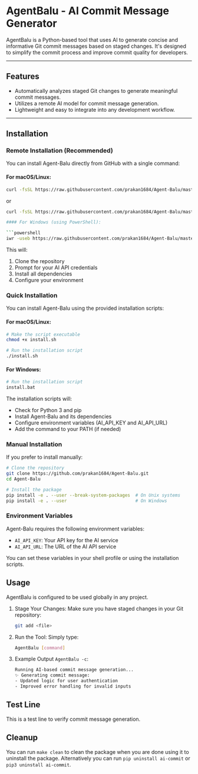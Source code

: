 # AgentBalu - AI Commit Message Generator

AgentBalu is a Python-based tool that uses AI to generate concise and informative Git commit messages based on staged changes. It's designed to simplify the commit process and improve commit quality for developers.

---

## Features

- Automatically analyzes staged Git changes to generate meaningful commit messages.
- Utilizes a remote AI model for commit message generation.
- Lightweight and easy to integrate into any development workflow.

---

## Installation

### Remote Installation (Recommended)

You can install Agent-Balu directly from GitHub with a single command:

#### For macOS/Linux:

```bash
curl -fsSL https://raw.githubusercontent.com/prakan1684/Agent-Balu/master/remote_install.sh | bash
```

or

````bash
curl -fsSL https://raw.githubusercontent.com/prakan1684/Agent-Balu/master/remote_install.sh -o /tmp/agent_balu_install.sh && chmod +x /tmp/agent_balu_install.sh && bash /tmp/agent_balu_install.sh

#### For Windows (using PowerShell):

```powershell
iwr -useb https://raw.githubusercontent.com/prakan1684/Agent-Balu/master/remote_install.sh | iex
````

This will:

1. Clone the repository
2. Prompt for your AI API credentials
3. Install all dependencies
4. Configure your environment

### Quick Installation

You can install Agent-Balu using the provided installation scripts:

#### For macOS/Linux:

```bash
# Make the script executable
chmod +x install.sh

# Run the installation script
./install.sh
```

#### For Windows:

```bash
# Run the installation script
install.bat
```

The installation scripts will:

- Check for Python 3 and pip
- Install Agent-Balu and its dependencies
- Configure environment variables (AI_API_KEY and AI_API_URL)
- Add the command to your PATH (if needed)

### Manual Installation

If you prefer to install manually:

```bash
# Clone the repository
git clone https://github.com/prakan1684/Agent-Balu.git
cd Agent-Balu

# Install the package
pip install -e . --user --break-system-packages  # On Unix systems
pip install -e . --user                          # On Windows
```

### Environment Variables

Agent-Balu requires the following environment variables:

- `AI_API_KEY`: Your API key for the AI service
- `AI_API_URL`: The URL of the AI API service

You can set these variables in your shell profile or using the installation scripts.

## Usage

AgentBalu is configured to be used globally in any project.

1. Stage Your Changes: Make sure you have staged changes in your Git repository:

   ```bash
   git add <file>
   ```

2. Run the Tool: Simply type:

   ```bash
   AgentBalu [command]
   ```

3. Example Output `AgentBalu -c`:
   ```bash
   Running AI-based commit message generation...
   ✨ Generating commit message:
   - Updated logic for user authentication
   - Improved error handling for invalid inputs
   ```

## Test Line

This is a test line to verify commit message generation.

## Cleanup

You can run `make clean` to clean the package when you are done using it to uninstall the package.
Alternatively you can run `pip uninstall ai-commit` or `pip3 uninstall ai-commit`.
